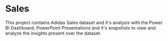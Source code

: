 # Sales
This project contains Adidas Sales dataset and it's analysis with the Power BI Dashboard, PowerPoint Presentations and it's snapshots to view and analyze the insights present over the dataset.
